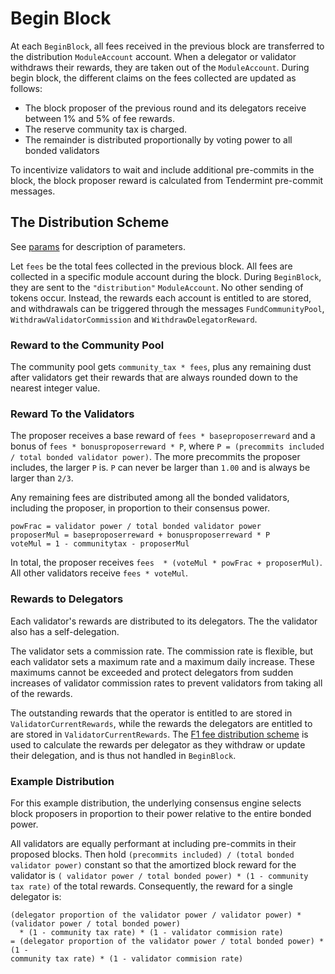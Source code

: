 <!--
order: 3
-->

# Begin Block

At each `BeginBlock`, all fees received in the previous block are transferred to
the distribution `ModuleAccount` account. When a delegator or validator
withdraws their rewards, they are taken out of the `ModuleAccount`. During begin
block, the different claims on the fees collected are updated as follows:

- The block proposer of the previous round and its delegators receive between 1% and 5% of fee rewards.
- The reserve community tax is charged.
- The remainder is distributed proportionally by voting power to all bonded validators

To incentivize validators to wait and include additional pre-commits in the block, the block proposer reward is calculated from Tendermint pre-commit messages.

## The Distribution Scheme

See [params](07_params.md) for description of parameters.

Let `fees` be the total fees collected in the previous block. All fees are
collected in a specific module account during the block. During `BeginBlock`,
they are sent to the `"distribution"` `ModuleAccount`. No other sending of
tokens occur. Instead, the rewards each account is entitled to are stored, and
withdrawals can be triggered through the messages `FundCommunityPool`,
`WithdrawValidatorCommission` and `WithdrawDelegatorReward`.

### Reward to the Community Pool

The community pool gets `community_tax * fees`, plus any remaining dust after
validators get their rewards that are always rounded down to the nearest
integer value.

### Reward To the Validators

The proposer receives a base reward of `fees * baseproposerreward` and a bonus of `fees * bonusproposerreward * P`, where
`P = (precommits included / total bonded validator power)`. The more precommits
the proposer includes, the larger `P` is. `P` can never be larger than `1.00`
and is always be larger than `2/3`.

Any remaining fees are distributed among all the bonded validators, including
the proposer, in proportion to their consensus power.

```
powFrac = validator power / total bonded validator power
proposerMul = baseproposerreward + bonusproposerreward * P
voteMul = 1 - communitytax - proposerMul
```

In total, the proposer receives `fees  * (voteMul * powFrac + proposerMul)`.
All other validators receive `fees * voteMul`.

### Rewards to Delegators

Each validator's rewards are distributed to its delegators. The
the validator also has a self-delegation.

The validator sets a commission rate. The commission rate is flexible, but each
validator sets a maximum rate and a maximum daily increase. These maximums cannot be exceeded and protect delegators from sudden increases of validator commission rates to prevent validators from taking all of the rewards.

The outstanding rewards that the operator is entitled to are stored
in `ValidatorCurrentRewards`, while the rewards the delegators are entitled to
are stored in `ValidatorCurrentRewards`.
The [F1 fee distribution scheme](01_concepts.md) is used to calculate the
rewards per delegator as they withdraw or update their delegation, and is thus
not handled in `BeginBlock`.

### Example Distribution

For this example distribution, the underlying consensus engine selects block proposers in
proportion to their power relative to the entire bonded power. 

All validators are equally performant at including pre-commits in their proposed
blocks. Then hold `(precommits included) / (total bonded validator power)`
constant so that the amortized block reward for the validator is `( validator power / total bonded power) * (1 - community tax rate)` of
the total rewards. Consequently, the reward for a single delegator is:

```
(delegator proportion of the validator power / validator power) * (validator power / total bonded power)
  * (1 - community tax rate) * (1 - validator commision rate)
= (delegator proportion of the validator power / total bonded power) * (1 -
community tax rate) * (1 - validator commision rate)
```
